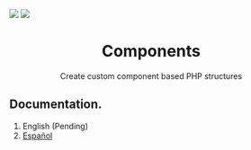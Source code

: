 
![](https://img.shields.io/github/license/thenlabs/components?style=for-the-badge)
![](https://img.shields.io/packagist/php-v/thenlabs/components?style=for-the-badge)

<h1 align="center">Components</h1>
<p align="center">Create custom component based PHP structures</p>

## Documentation.

1. English (Pending)
2. [Español](https://thenlabs.org/es/doc/components/master/index.html)
